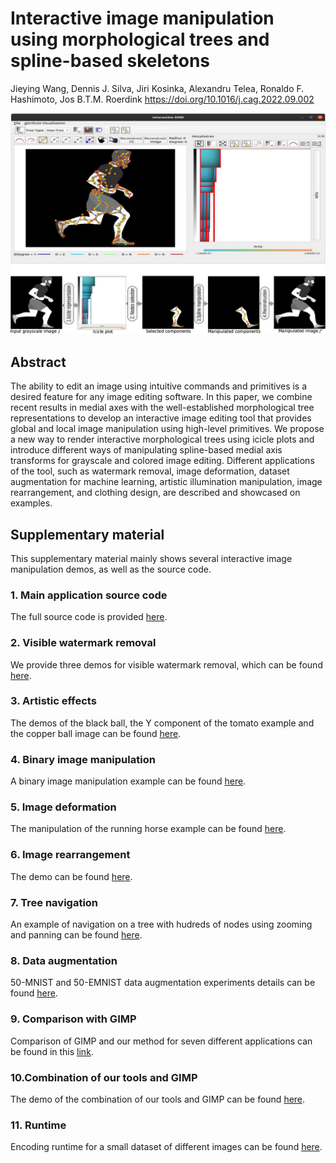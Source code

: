 # Interactive image manipulation using morphological trees and spline-based skeletons
Jieying Wang, Dennis J. Silva, Jiri Kosinka, Alexandru Telea, Ronaldo F. Hashimoto, Jos B.T.M. Roerdink
https://doi.org/10.1016/j.cag.2022.09.002

![Graphical abstract](graphical-abstract.jpg "Graphical Abstract")


## Abstract
The ability to edit an image using intuitive commands and primitives is a desired feature for any image editing software. In this paper, we combine recent results in medial axes with the well-established morphological tree representations to develop an interactive image editing tool that provides global and local image manipulation using high-level primitives. We propose a new way to render interactive morphological trees using icicle plots and introduce different ways of manipulating spline-based medial axis transforms for grayscale and colored image editing. Different applications of the tool, such as watermark removal, image deformation, dataset augmentation for machine learning, artistic illumination manipulation, image rearrangement, and clothing design, are described and showcased on examples.


## Supplementary material 
This supplementary material mainly shows several interactive image manipulation demos, as well as the source code.

### 1. Main application source code

The full source code is provided [here](https://github.com/dennisjosesilva/interactive-dmd).

### 2. Visible watermark removal

 We provide three demos for visible watermark removal, which can be found [here](./watermark).

### 3. Artistic effects

The demos of the black ball, the Y component of the tomato example and the copper ball image can be found [here](./illumination).

### 4. Binary image manipulation

A binary image manipulation example can be found [here](./ShapeManip/demo.mp4).

### 5. Image deformation

The manipulation of the running horse example can be found [here](./imageDeformation/horseManipulation.MOV).

### 6. Image rearrangement

The demo can be found [here](./rearrangement).

### 7. Tree navigation

An example of navigation on a  tree with hudreds of nodes using zooming and panning can be found [here](./tree-navigation/node-selection-zoom.mp4). 

### 8. Data augmentation

50-MNIST and 50-EMNIST data augmentation experiments details can be found [here](./DataAugmentation). 


### 9. Comparison with GIMP

Comparison of GIMP and our method for seven different applications can be found in this [link](./CompareWithGIMP).

### 10.Combination of our tools and GIMP

The demo of the combination of our tools and GIMP can be found [here](./Combination).

### 11. Runtime

Encoding runtime for a small dataset of different images can be found [here](./executionTimeAnalysis/time-analysis.ipynb).
